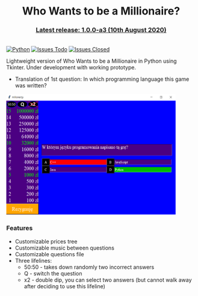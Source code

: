 <h1 align="center">Who Wants to be a Millionaire?</h1>
<h3 align="center"><a href="https://github.com/TeeKay18/WWTBAM/releases">Latest release: 1.0.0-a3 (10th August 2020)</a></h3>

\
[![Python](https://img.shields.io/badge/python-3.8.5-blue)](https://github.com/TeeKay18/WWTBAM) 
[![Issues Todo](https://img.shields.io/github/issues/TeeKay18/WWTBAM)](https://github.com/TeeKay18/WWTBAM/issues)
[![Issues Closed](https://img.shields.io/github/issues-closed/TeeKay18/WWTBAM?color=bgreen)](https://github.com/TeeKay18/WWTBAM/issues)

Lightweight version of Who Wants to be a Millionaire in Python using Tkinter. Under development with working prototype.

- Translation of 1st question: In which programming language this game was written?
<img src="./app/screens/screen1.png" width="450" height="320">

### Features
- Customizable prices tree 
- Customizable music between questions
- Customizable questions file 
- Three lifelines: 
  * 50:50 - takes down randomly two incorrect answers
  * Q - switch the question 
  * x2 - double dip, you can select two answers (but cannot walk away after deciding to use this lifeline)
